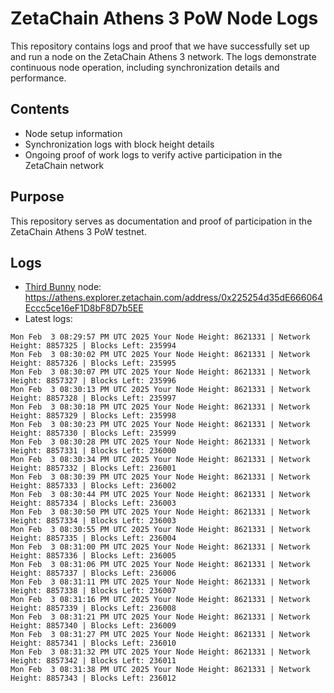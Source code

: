 # ZetaChain Athens 3 PoW Node Logs
This repository contains logs and proof that we have successfully set up and run a node on the ZetaChain Athens 3 network. The logs demonstrate continuous node operation, including synchronization details and performance.

## Contents
- Node setup information
- Synchronization logs with block height details
- Ongoing proof of work logs to verify active participation in the ZetaChain network

## Purpose
This repository serves as documentation and proof of participation in the ZetaChain Athens 3 PoW testnet.

## Logs

- [Third Bunny](https://thirdbunny.xyz/) node: https://athens.explorer.zetachain.com/address/0x225254d35dE666064Eccc5ce16eF1D8bF8D7b5EE
- Latest logs:
```
Mon Feb  3 08:29:57 PM UTC 2025 Your Node Height: 8621331 | Network Height: 8857325 | Blocks Left: 235994
Mon Feb  3 08:30:02 PM UTC 2025 Your Node Height: 8621331 | Network Height: 8857326 | Blocks Left: 235995
Mon Feb  3 08:30:07 PM UTC 2025 Your Node Height: 8621331 | Network Height: 8857327 | Blocks Left: 235996
Mon Feb  3 08:30:13 PM UTC 2025 Your Node Height: 8621331 | Network Height: 8857328 | Blocks Left: 235997
Mon Feb  3 08:30:18 PM UTC 2025 Your Node Height: 8621331 | Network Height: 8857329 | Blocks Left: 235998
Mon Feb  3 08:30:23 PM UTC 2025 Your Node Height: 8621331 | Network Height: 8857330 | Blocks Left: 235999
Mon Feb  3 08:30:28 PM UTC 2025 Your Node Height: 8621331 | Network Height: 8857331 | Blocks Left: 236000
Mon Feb  3 08:30:34 PM UTC 2025 Your Node Height: 8621331 | Network Height: 8857332 | Blocks Left: 236001
Mon Feb  3 08:30:39 PM UTC 2025 Your Node Height: 8621331 | Network Height: 8857333 | Blocks Left: 236002
Mon Feb  3 08:30:44 PM UTC 2025 Your Node Height: 8621331 | Network Height: 8857334 | Blocks Left: 236003
Mon Feb  3 08:30:50 PM UTC 2025 Your Node Height: 8621331 | Network Height: 8857334 | Blocks Left: 236003
Mon Feb  3 08:30:55 PM UTC 2025 Your Node Height: 8621331 | Network Height: 8857335 | Blocks Left: 236004
Mon Feb  3 08:31:00 PM UTC 2025 Your Node Height: 8621331 | Network Height: 8857336 | Blocks Left: 236005
Mon Feb  3 08:31:06 PM UTC 2025 Your Node Height: 8621331 | Network Height: 8857337 | Blocks Left: 236006
Mon Feb  3 08:31:11 PM UTC 2025 Your Node Height: 8621331 | Network Height: 8857338 | Blocks Left: 236007
Mon Feb  3 08:31:16 PM UTC 2025 Your Node Height: 8621331 | Network Height: 8857339 | Blocks Left: 236008
Mon Feb  3 08:31:21 PM UTC 2025 Your Node Height: 8621331 | Network Height: 8857340 | Blocks Left: 236009
Mon Feb  3 08:31:27 PM UTC 2025 Your Node Height: 8621331 | Network Height: 8857341 | Blocks Left: 236010
Mon Feb  3 08:31:32 PM UTC 2025 Your Node Height: 8621331 | Network Height: 8857342 | Blocks Left: 236011
Mon Feb  3 08:31:38 PM UTC 2025 Your Node Height: 8621331 | Network Height: 8857343 | Blocks Left: 236012
```

